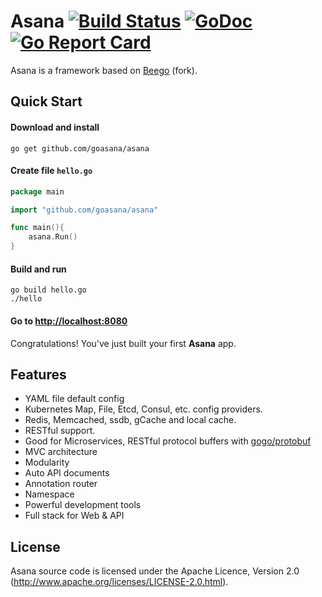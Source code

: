 # Asana [![Build Status](https://travis-ci.org/goasana/asana.svg?branch=master)](https://travis-ci.org/goasana/asana) [![GoDoc](http://godoc.org/github.com/goasana/asana?status.svg)](http://godoc.org/github.com/goasana/asana) [![Go Report Card](https://goreportcard.com/badge/github.com/goasana/asana)](https://goreportcard.com/report/github.com/goasana/asana)


Asana is a framework based on [Beego](http://beego.me) (fork).

## Quick Start

#### Download and install

    go get github.com/goasana/asana

#### Create file `hello.go`
```go
package main

import "github.com/goasana/asana"

func main(){
    asana.Run()
}
```
#### Build and run

    go build hello.go
    ./hello

#### Go to [http://localhost:8080](http://localhost:8080)

Congratulations! You've just built your first **Asana** app.

## Features
* YAML file default config
* Kubernetes Map, File, Etcd, Consul, etc. config providers.
* Redis, Memcached, ssdb, gCache and local cache.
* RESTful support.
* Good for Microservices, RESTful protocol buffers with [gogo/protobuf](https://github.com/gogo/protobuf)
* MVC architecture
* Modularity
* Auto API documents
* Annotation router
* Namespace
* Powerful development tools
* Full stack for Web & API

## License

Asana source code is licensed under the Apache Licence, Version 2.0
(http://www.apache.org/licenses/LICENSE-2.0.html).
